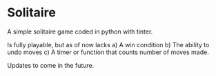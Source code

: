 # Solitaire

A simple solitaire game coded in python with tinter.

Is fully playable, but as of now lacks a) A win condition b) The ability to undo moves c) A timer or function that counts number of moves made.

Updates to come in the future.

